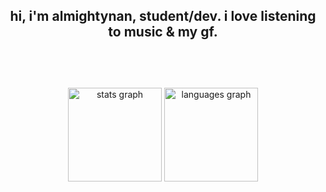 <br></br>
<h2 align="center">hi, i'm almightynan, student/dev. i love listening to music & my gf.<br></br></h2>
<br></br>
<div align="center">
  <img src="https://github-readme-stats.vercel.app/api?username=almightynan&hide_title=false&hide_rank=false&show_icons=true&include_all_commits=true&count_private=true&disable_animations=false&theme=dark&locale=en&hide_border=false" height="150" alt="stats graph"  />
  <img src="https://github-readme-stats.vercel.app/api/top-langs?username=almightynan&locale=en&hide_title=false&layout=compact&card_width=320&langs_count=7&theme=dark&hide_border=false" height="150" alt="languages graph"  />
</div>
<br></br>
<br></br>
